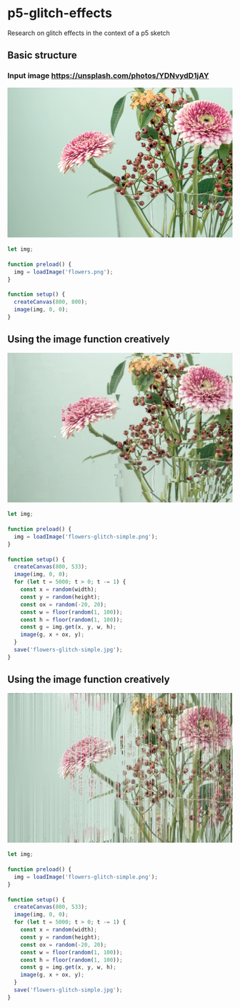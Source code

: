 # p5-glitch-effects
Research on glitch effects in the context of a p5 sketch 

## Basic structure

### Input image https://unsplash.com/photos/YDNvydD1jAY
![flowers](flowers.png)

```javascript
let img;

function preload() {
  img = loadImage('flowers.png');
}

function setup() {
  createCanvas(800, 800);
  image(img, 0, 0);
}
```

## Using the image function creatively
![flowers](flowers-glitch-simple.jpg)

```javascript
let img;

function preload() {
  img = loadImage('flowers-glitch-simple.png');
}

function setup() {
  createCanvas(800, 533);
  image(img, 0, 0);
  for (let t = 5000; t > 0; t -= 1) {
    const x = random(width);
    const y = random(height);
    const ox = random(-20, 20);
    const w = floor(random(1, 100));
    const h = floor(random(1, 100));
    const g = img.get(x, y, w, h);
    image(g, x + ox, y);
  }
  save('flowers-glitch-simple.jpg');
}
```

## Using the image function creatively
![flowers](flowers-glitch-intermediate.jpg)

```javascript
let img;

function preload() {
  img = loadImage('flowers-glitch-simple.png');
}

function setup() {
  createCanvas(800, 533);
  image(img, 0, 0);
  for (let t = 5000; t > 0; t -= 1) {
    const x = random(width);
    const y = random(height);
    const ox = random(-20, 20);
    const w = floor(random(1, 100));
    const h = floor(random(1, 100));
    const g = img.get(x, y, w, h);
    image(g, x + ox, y);
  }
  save('flowers-glitch-simple.jpg');
}
```
